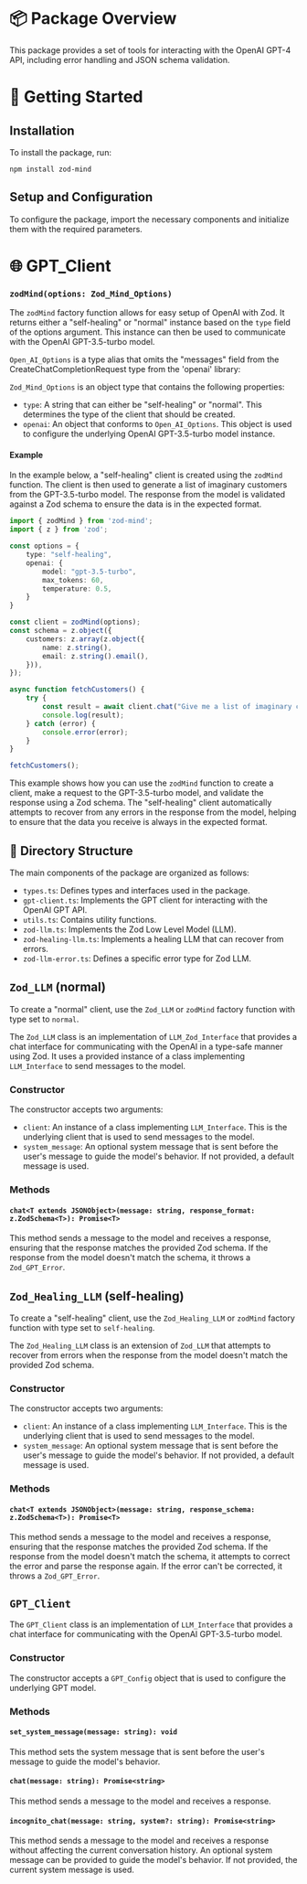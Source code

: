 # 📦 Package Overview

This package provides a set of tools for interacting with the OpenAI GPT-4 API, including error handling and JSON schema validation.

# 🚀 Getting Started

## Installation

To install the package, run:

```
npm install zod-mind
```

## Setup and Configuration

To configure the package, import the necessary components and initialize them with the required parameters.

# 🌐 GPT_Client
### `zodMind(options: Zod_Mind_Options)`

The `zodMind` factory function allows for easy setup of OpenAI with Zod. It returns either a "self-healing" or "normal" instance based on the `type` field of the options argument. This instance can then be used to communicate with the OpenAI GPT-3.5-turbo model.

`Open_AI_Options` is a type alias that omits the "messages" field from the CreateChatCompletionRequest type from the 'openai' library:

`Zod_Mind_Options` is an object type that contains the following properties:

- `type`: A string that can either be "self-healing" or "normal". This determines the type of the client that should be created.
- `openai`: An object that conforms to `Open_AI_Options`. This object is used to configure the underlying OpenAI GPT-3.5-turbo model instance.



#### Example

In the example below, a "self-healing" client is created using the `zodMind` function. The client is then used to generate a list of imaginary customers from the GPT-3.5-turbo model. The response from the model is validated against a Zod schema to ensure the data is in the expected format.

```typescript
import { zodMind } from 'zod-mind';
import { z } from 'zod';

const options = {
	type: "self-healing",
	openai: {
		model: "gpt-3.5-turbo",
		max_tokens: 60,
		temperature: 0.5,
	}
}

const client = zodMind(options);
const schema = z.object({
	customers: z.array(z.object({
		name: z.string(),
		email: z.string().email(),
	})),
});

async function fetchCustomers() {
	try {
		const result = await client.chat("Give me a list of imaginary customers.", schema);
		console.log(result);
	} catch (error) {
		console.error(error);
	}
}

fetchCustomers();
```

This example shows how you can use the `zodMind` function to create a client, make a request to the GPT-3.5-turbo model, and validate the response using a Zod schema. The "self-healing" client automatically attempts to recover from any errors in the response from the model, helping to ensure that the data you receive is always in the expected format.


## 📁 Directory Structure

The main components of the package are organized as follows:

- `types.ts`: Defines types and interfaces used in the package.
- `gpt-client.ts`: Implements the GPT client for interacting with the OpenAI GPT API.
- `utils.ts`: Contains utility functions.
- `zod-llm.ts`: Implements the Zod Low Level Model (LLM).
- `zod-healing-llm.ts`: Implements a healing LLM that can recover from errors.
- `zod-llm-error.ts`: Defines a specific error type for Zod LLM.

## `Zod_LLM` (normal)

To create a "normal" client, use the `Zod_LLM` or `zodMind` factory function with type set to `normal`.

The `Zod_LLM` class is an implementation of `LLM_Zod_Interface` that provides a chat interface for communicating with the OpenAI in a type-safe manner using Zod. It uses a provided instance of a class implementing `LLM_Interface` to send messages to the model.

### Constructor

The constructor accepts two arguments:

- `client`: An instance of a class implementing `LLM_Interface`. This is the underlying client that is used to send messages to the model.
- `system_message`: An optional system message that is sent before the user's message to guide the model's behavior. If not provided, a default message is used.

### Methods

#### `chat<T extends JSONObject>(message: string, response_format: z.ZodSchema<T>): Promise<T>`

This method sends a message to the model and receives a response, ensuring that the response matches the provided Zod schema. If the response from the model doesn't match the schema, it throws a `Zod_GPT_Error`.

## `Zod_Healing_LLM` (self-healing)

To create a "self-healing" client, use the `Zod_Healing_LLM` or `zodMind` factory function with type set to `self-healing`.


The `Zod_Healing_LLM` class is an extension of `Zod_LLM` that attempts to recover from errors when the response from the model doesn't match the provided Zod schema. 

### Constructor

The constructor accepts two arguments:

- `client`: An instance of a class implementing `LLM_Interface`. This is the underlying client that is used to send messages to the model.
- `system_message`: An optional system message that is sent before the user's message to guide the model's behavior. If not provided, a default message is used.

### Methods

#### `chat<T extends JSONObject>(message: string, response_schema: z.ZodSchema<T>): Promise<T>`

This method sends a message to the model and receives a response, ensuring that the response matches the provided Zod schema. If the response from the model doesn't match the schema, it attempts to correct the error and parse the response again. If the error can't be corrected, it throws a `Zod_GPT_Error`.

## `GPT_Client`

The `GPT_Client` class is an implementation of `LLM_Interface` that provides a chat interface for communicating with the OpenAI GPT-3.5-turbo model.

### Constructor

The constructor accepts a `GPT_Config` object that is used to configure the underlying GPT model.

### Methods

#### `set_system_message(message: string): void`

This method sets the system message that is sent before the user's message to guide the model's behavior.

#### `chat(message: string): Promise<string>`

This method sends a message to the model and receives a response.

#### `incognito_chat(message: string, system?: string): Promise<string>`

This method sends a message to the model and receives a response without affecting the current conversation history. An optional system message can be provided to guide the model's behavior. If not provided, the current system message is used.